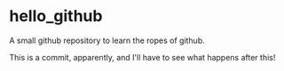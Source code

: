 # hello_github
A small github repository to learn the ropes of github.

This is a commit, apparently, and I'll have to see what happens after this!
